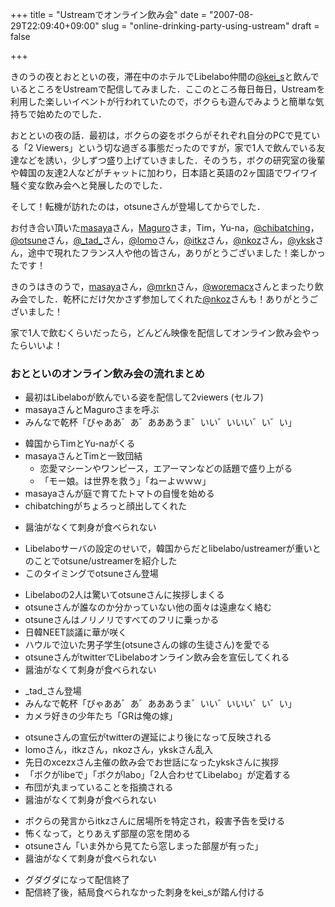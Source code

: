 +++
title = "Ustreamでオンライン飲み会"
date = "2007-08-29T22:09:40+09:00"
slug = "online-drinking-party-using-ustream"
draft = false

+++

<p>きのうの夜とおとといの夜，滞在中のホテルでLibelabo仲間の<a href="http://twitter.com/kei_s">@kei_s</a>と飲んでいるところをUstreamで配信してみました．ここのところ毎日毎日，Ustreamを利用した楽しいイベントが行われていたので，ボクらも遊んでみようと簡単な気持ちで始めたのでした．</p>
<p>おとといの夜の話．最初は，ボクらの姿をボクらがそれぞれ自分のPCで見ている「2 Viewers」という切な過ぎる事態だったのですが，家で1人で飲んでいる友達などを誘い，少しずつ盛り上げていきました．そのうち，ボクの研究室の後輩や韓国の友達2人などがチャットに加わり，日本語と英語の2ヶ国語でワイワイ騒ぐ変な飲み会へと発展したのでした．</p>
<p>そして！転機が訪れたのは，otsuneさんが登場してからでした．</p>
<p>お付き合い頂いた<a href="http://038.tumblr.com/">masaya</a>さん，<a href="http://d.hatena.ne.jp/Maguro">Maguro</a>さま，Tim，Yu-na，<a href="http://twitter.com/chibatching">@chibatching</a>，<a href="http://twitter.com/otsune">@otsune</a>さん，<a href="http://twitter.com/_tad_">@_tad_</a>さん，<a href="http://twitter.com/lomo">@lomo</a>さん，<a href="http://twitter.com/itkz">@itkz</a>さん，<a href="http://twitter.com/nkoz">@nkoz</a>さん，<a href="http://twitter.com/yksk">@yksk</a>さん，途中で現れたフランス人や他の皆さん，ありがとうございました！楽しかったです！</p>
<p>きのうはきのうで，<a href="http://038.tumblr.com/">masaya</a>さん，<a href="http://twitter.com/mrkn">@mrkn</a>さん，<a href="http://twitter.com/woremacx">@woremacx</a>さんとまったり飲み会でした．乾杯にだけ欠かさず参加してくれた<a href="http://twitter.com/nkoz">@nkoz</a>さんも！ありがとうございました！</p>
<p>家で1人で飲むくらいだったら，どんどん映像を配信してオンライン飲み会やったらいいよ！</p>
<h3>おとといのオンライン飲み会の流れまとめ</h3>
<ul>
<li> 最初はLibelaboが飲んでいる姿を配信して2viewers (セルフ)</li>
<li> masayaさんとMaguroさまを呼ぶ</li>
<li> みんなで乾杯「びゃああ゛あ゛あああうま゛いい゛いいい゛い゛い」</li>
</ul>
<ul>
<li> 韓国からTimとYu-naがくる</li>
<li> masayaさんとTimと一致団結
<ul>
<li> 恋愛マシーンやワンピース，エアーマンなどの話題で盛り上がる</li>
<li> 「モー娘。は世界を救う」「ねーよｗｗｗ」</li>
</ul>
</li>
<li> masayaさんが庭で育てたトマトの自慢を始める</li>
<li> chibatchingがちょろっと顔出してくれた</li>
</ul>
<ul>
<li> 醤油がなくて刺身が食べられない</li>
</ul>
<ul>
<li> Libelaboサーバの設定のせいで，韓国からだとlibelabo/ustreamerが重いとのことでotsune/ustreamerを紹介した</li>
<li> このタイミングでotsuneさん登場</li>
</ul>
<ul>
<li> Libelaboの2人は驚いてotsuneさんに挨拶しまくる</li>
<li> otsuneさんが誰なのか分かっていない他の面々は遠慮なく絡む</li>
<li> otsuneさんはノリノリですべてのフリに乗っかる</li>
<li> 日韓NEET談議に華が咲く</li>
<li> ハウルで泣いた男子学生(otsuneさんの嫁の生徒さん)を愛でる</li>
<li> otsuneさんがtwitterでLibelaboオンライン飲み会を宣伝してくれる</li>
<li> 醤油がなくて刺身が食べられない</li>
</ul>
<ul>
<li> _tad_さん登場</li>
<li> みんなで乾杯「びゃああ゛あ゛あああうま゛いい゛いいい゛い゛い」</li>
<li> カメラ好きの少年たち「GRは俺の嫁」</li>
</ul>
<ul>
<li> otsuneさんの宣伝がtwitterの遅延により後になって反映される</li>
<li> lomoさん，itkzさん，nkozさん，ykskさん乱入</li>
<li> 先日のxcezxさん主催の飲み会でお世話になったykskさんに挨拶</li>
<li> 「ボクがlibeで」「ボクがlabo」「2人合わせてLibelabo」が定着する</li>
<li> 布団が丸まっていることを指摘される</li>
<li> 醤油がなくて刺身が食べられない</li>
</ul>
<ul>
<li> ボクらの発言からitkzさんに居場所を特定され，殺害予告を受ける</li>
<li> 怖くなって，とりあえず部屋の窓を閉める</li>
<li> otsuneさん「いま外から見てたら窓しまった部屋が有った」</li>
<li> 醤油がなくて刺身が食べられない</li>
</ul>
<ul>
<li> グダグダになって配信終了</li>
<li> 配信終了後，結局食べられなかった刺身をkei_sが踏ん付ける</li>
</ul>
